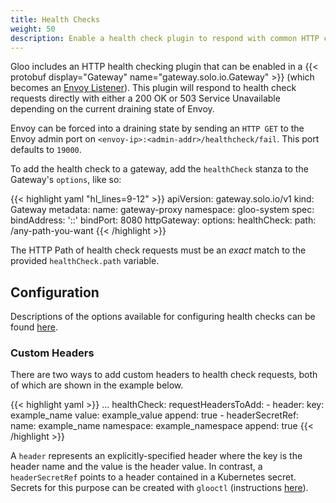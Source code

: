 ```yaml
---
title: Health Checks
weight: 50
description: Enable a health check plugin to respond with common HTTP codes
---
```


Gloo includes an HTTP health checking plugin that can be enabled in a {{< protobuf display="Gateway" name="gateway.solo.io.Gateway" >}} (which becomes an [Envoy Listener](https://www.envoyproxy.io/docs/envoy/latest/configuration/listeners/listeners)). This plugin will respond to health check requests directly with either a 200 OK or 503 Service Unavailable depending on the current draining state of Envoy.
 
Envoy can be forced into a draining state by sending an `HTTP GET` to the Envoy admin port on `<envoy-ip>:<admin-addr>/healthcheck/fail`. This port defaults to `19000`. 

To add the health check to a gateway, add the `healthCheck` stanza to the Gateway's `options`, like so:

{{< highlight yaml "hl_lines=9-12" >}}
apiVersion: gateway.solo.io/v1
kind: Gateway
metadata:
  name: gateway-proxy
  namespace: gloo-system
spec:
  bindAddress: '::'
  bindPort: 8080
  httpGateway:
    options:
      healthCheck:
        path: /any-path-you-want
{{< /highlight >}}

The HTTP Path of health check requests must be an *exact* match to the provided `healthCheck.path` variable.

## Configuration

Descriptions of the options available for configuring health checks can be found [here](https://docs.solo.io/gloo/latest/reference/api/github.com/solo-io/gloo/projects/gloo/api/external/envoy/api/v2/core/health_check.proto.sk/). 

### Custom Headers

There are two ways to add custom headers to health check requests, both of which are shown in the example below.

{{< highlight yaml >}}
...
      healthCheck:
        requestHeadersToAdd:
          - header:
              key: example_name
              value: example_value
            append: true
          - headerSecretRef:
              name: example_name
              namespace: example_namespace
            append: true
{{< /highlight >}}

A `header` represents an explicitly-specified header where the key is the header name and the value is the header value. In contrast, a `headerSecretRef` points to a header contained in a Kubernetes secret. Secrets for this purpose can be created with `glooctl` (instructions [here](https://docs.solo.io/gloo/latest/reference/cli/glooctl_create_secret_header/)).
